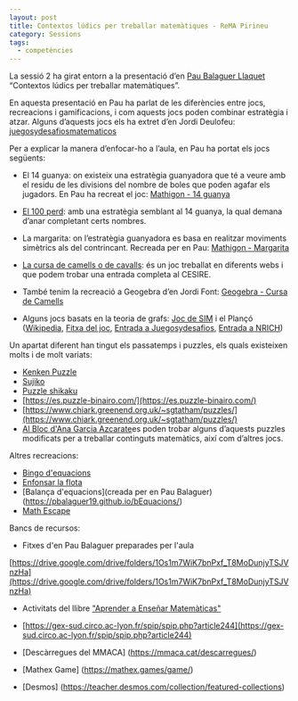 ```yaml
---
layout: post
title: Contextos lúdics per treballar matemàtiques - ReMA Pirineu
category: Sessions
tags:
  - competències
---
```


La sessió 2 ha girat entorn a la presentació d’en [Pau Balaguer Llaquet](@pbalaguer19) “Contextos lúdics per treballar matemàtiques”.

En aquesta presentació en Pau ha parlat de les diferències entre jocs, recreacions i gamificacions, i com aquests jocs poden combinar estratègia i atzar. Alguns d’aquests jocs els ha extret d’en Jordi Deulofeu: [juegosydesafiosmatematicos](https://juegosydesafiosmatematicos.com/)

Per a explicar la manera d’enfocar-ho a l’aula, en Pau ha portat els jocs següents:
-	El 14 guanya: on existeix una estratègia guanyadora que té a veure amb el residu de les divisions del nombre de boles que poden agafar els jugadors.
En Pau ha recreat el joc:  [Mathigon - 14 guanya](https://mathigon.org/polypad/4jUOXAbcjMM4fA)

-	[El 100 perd](http://www.ub.edu/arcades/D%27Andrea.pdf): amb una estratègia semblant al 14 guanya, la qual demana d’anar completant certs nombres.

-	La margarita: on l’estratègia guanyadora es basa en realitzar moviments simètrics als del contrincant. Recreada per en Pau: [Mathigon - Margarita](https://mathigon.org/polypad/CJSObQ4pQL87g
)

-	[La cursa de camells o de cavalls](https://sites.google.com/xtec.cat/cesire-matematiques-campanyes/laboratori-de-matem%C3%A0tiques/daus-probabilitat?authuser=0&pli=1#h.w1wkygl6dmij): és un joc treballat en diferents webs i que podem trobar una entrada completa al CESIRE.

-	També tenim la recreació a Geogebra d’en Jordi Font: [Geogebra - Cursa de Camells](https://www.geogebra.org/m/RaSpTM3r)

-	Alguns jocs basats en la teoria de grafs:  [Joc de SIM](https://aprenderapensar.net/2018/03/14/juego-del-sim/) i el Plançó ([Wikipedia](https://ca.wikipedia.org/wiki/Plan%C3%A7%C3%B3_(joc)), [Fitxa del joc](https://docs.google.com/document/d/1UofXi0CbcDsp84VduVZKQrCKVqecyt7mOCMX8Yvk_6g/edit), [Entrada a Juegosydesafios](https://juegosydesafiosmatematicos.com/contenido.aspx?id=33&idseccion=3), [Entrada a NRICH](https://nrich.maths.org/2413))

Un apartat diferent han tingut els passatemps i puzzles, els quals existeixen molts i de molt variats:
-	[Kenken Puzzle](http://www.kenkenpuzzle.com/)
-	[Sujiko](https://www.transum.org/software/Puzzles/Suko.asp?Level=1)
-	[Puzzle shikaku](https://es.puzzle-shikaku.com/)
-	[https://es.puzzle-binairo.com/](https://es.puzzle-binairo.com/)
-	[https://www.chiark.greenend.org.uk/~sgtatham/puzzles/](https://www.chiark.greenend.org.uk/~sgtatham/puzzles/)
-	[Al Bloc d'Ana Garcia Azcarate](https://anagarciaazcarate.wordpress.com/)es poden trobar alguns d’aquests puzzles modificats per a treballar continguts matemàtics, així com d’altres jocs.

Altres recreacions:
-	[Bingo d'equacions](http://www.aomatos.com/juegos/bingo-ecuaciones.php?p=8&tipo=1)
-	[Enfonsar la flota](http://aomatos.com/juegos/bingo-sistemas.php?p=0&tipo=1&tope=2)
-	[Balança d'equacions](creada per en Pau Balaguer) (https://pbalaguer19.github.io/bEquacions/)
-	[Math Escape](http://ludomath.es/MathEscape/mathescape.php)

Bancs de recursos:
-	Fitxes d'en Pau Balaguer preparades per l'aula 

[https://drive.google.com/drive/folders/1Os1m7WiK7bnPxf_T8MoDunjyTSJVnzHa](https://drive.google.com/drive/folders/1Os1m7WiK7bnPxf_T8MoDunjyTSJVnzHa)

-	Activitats del llibre ["Aprender a Enseñar Matemàticas"](https://docs.google.com/spreadsheets/d/1wZ7Qtb57KJ4VzA4VzwtKmpzQWlqhSnWMEZWvmXRudi4/edit#gid=0)

-	[https://gex-sud.circo.ac-lyon.fr/spip/spip.php?article244](https://gex-sud.circo.ac-lyon.fr/spip/spip.php?article244) 
-	[Descàrregues del MMACA] (https://mmaca.cat/descarregues/)
-	[Mathex Game] (https://mathex.games/game/)
-	[Desmos] (https://teacher.desmos.com/collection/featured-collections)
